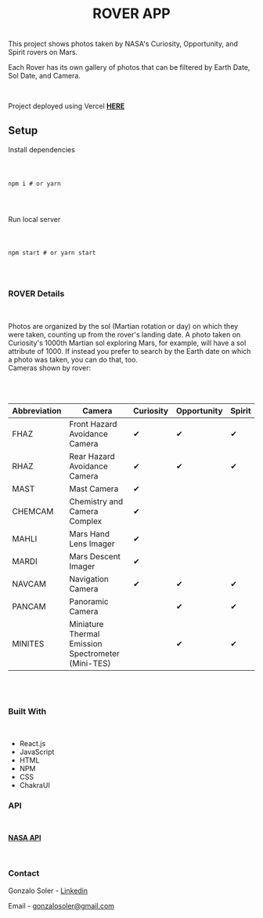 <H1 align='center'> ROVER APP</H1><br>

<div>This project shows photos taken by NASA's Curiosity, Opportunity, and Spirit rovers on Mars.

Each Rover has its own gallery of photos that can be filtered by Earth Date, Sol Date, and Camera.

</div><br>

Project deployed using Vercel **[HERE](https://rover-rho.vercel.app/rover)**


## Setup


Install dependencies

<code>
  
npm i # or yarn

</code>

<br>

Run local server

<code>

npm start # or yarn start

</code>

<br>

### ROVER Details


<br>

<p>
Photos are organized by the sol (Martian rotation or day) on which they were taken, counting up from the rover's landing date. A photo taken on Curiosity's 1000th Martian sol exploring Mars, for example, will have a sol attribute of 1000. If instead you prefer to search by the Earth date on which a photo was taken, you can do that, too. <br>
Cameras shown by rover:</p><br><br>

| Abbreviation | Camera                                             | Curiosity | Opportunity | Spirit |
| ------------ | -------------------------------------------------- | --------- | ----------- | ------ |
| FHAZ         | Front Hazard Avoidance Camera                      | ✔         | ✔           | ✔      |
| RHAZ         | Rear Hazard Avoidance Camera                       | ✔         | ✔           | ✔      |
| MAST         | Mast Camera                                        | ✔         |             |        |
| CHEMCAM      | Chemistry and Camera Complex                       | ✔         |             |        |
| MAHLI        | Mars Hand Lens Imager                              | ✔         |             |        |
| MARDI        | Mars Descent Imager                                | ✔         |             |        |
| NAVCAM       | Navigation Camera                                  | ✔         | ✔           | ✔      |
| PANCAM       | Panoramic Camera                                   |           | ✔           | ✔      |
| MINITES      | Miniature Thermal Emission Spectrometer (Mini-TES) |           | ✔           | ✔      |

<br><br>

### Built With

<br>

- React.js
- JavaScript
- HTML
- NPM
- CSS
- ChakraUI

### API<br>

<br>

**[NASA API](https://api.nasa.gov/)**

<br>


### Contact<br>

Gonzalo Soler - [Linkedin](https://www.linkedin.com/in/gonzalo-soler/)<br>

Email - <gonzalosoler@gmail.com>

